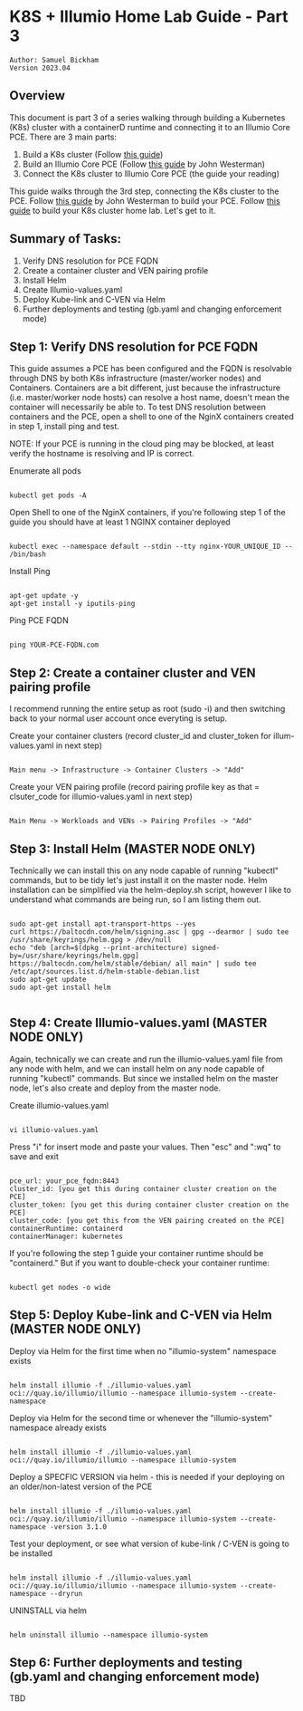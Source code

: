 
# K8S + Illumio Home Lab Guide - Part 3

```
Author: Samuel Bickham
Version 2023.04

```

## Overview

This document is part 3 of a series walking through building a Kubernetes (K8s) cluster with a containerD runtime and connecting it to an Illumio Core PCE. There are 3 main parts:
1. Build a K8s cluster (Follow <a href="https://github.com/samuelbickham/K8s-lab/blob/main/README.md">this guide</a>)
2. Build an Illumio Core PCE (Follow <a href="https://github.com/johnwesterman/illumio_core/blob/cliffnotes_2022.08/README.md">this guide</a> by John Westerman)
3. Connect the K8s cluster to Illumio Core PCE  (the guide your reading)

This guide walks through the 3rd step, connecting the K8s cluster to the PCE. Follow <a href="https://github.com/johnwesterman/illumio_core/blob/cliffnotes_2022.08/README.md">this guide</a> by John Westerman to build your PCE. Follow <a href="https://github.com/samuelbickham/K8s-lab/blob/main/README.md">this guide</a> to build your K8s cluster home lab. Let's get to it. 


## Summary of Tasks:

1. Verify DNS resolution for PCE FQDN
2. Create a container cluster and VEN pairing profile 
3. Install Helm
4. Create Illumio-values.yaml
5. Deploy Kube-link and C-VEN via Helm
6. Further deployments and testing (gb.yaml and changing enforcement mode)



## Step 1: Verify DNS resolution for PCE FQDN

This guide assumes a PCE has been configured and the FQDN is resolvable through DNS by both K8s infrastructure (master/worker nodes) and Containers. Containers are a bit different, just because the infrastructure (i.e. master/worker node hosts) can resolve a host name, doesn't mean the container will necessarily be able to. To test DNS resolution between containers and the PCE, open a shell to one of the NginX containers created in step 1, install ping and test.  

NOTE: If your PCE is running in the cloud ping may be blocked, at least verify the hostname is resolving and IP is correct. 

Enumerate all pods
```

kubectl get pods -A

```

Open Shell to one of the NginX containers, if you're following step 1 of the guide you should have at least 1 NGINX container deployed
```

kubectl exec --namespace default --stdin --tty nginx-YOUR_UNIQUE_ID -- /bin/bash

```

Install Ping
```

apt-get update -y
apt-get install -y iputils-ping

```

Ping PCE FQDN
```

ping YOUR-PCE-FQDN.com

```



## Step 2: Create a container cluster and VEN pairing profile 

I recommend running the entire setup as root (sudo -i) and then switching back to your normal user account once everyting is setup. 

Create your container clusters (record cluster_id and cluster_token for illum-values.yaml in next step)
```

Main menu -> Infrastructure -> Container Clusters -> "Add"

```

Create your VEN pairing profile (record pairing profile key as that = clsuter_code for illumio-values.yaml in next step)
```

Main Menu -> Workloads and VENs -> Pairing Profiles -> "Add"

```




## Step 3: Install Helm (MASTER NODE ONLY)

Technically we can install this on any node capable of running "kubectl" commands, but to be tidy let's just install it on the master node.
Helm installation can be simplified via the helm-deploy.sh script, however I like to understand what commands are being run, so I am listing them out. 
```

sudo apt-get install apt-transport-https --yes
curl https://baltocdn.com/helm/signing.asc | gpg --dearmor | sudo tee /usr/share/keyrings/helm.gpg > /dev/null
echo "deb [arch=$(dpkg --print-architecture) signed-by=/usr/share/keyrings/helm.gpg] https://baltocdn.com/helm/stable/debian/ all main" | sudo tee /etc/apt/sources.list.d/helm-stable-debian.list
sudo apt-get update
sudo apt-get install helm


```



## Step 4: Create Illumio-values.yaml (MASTER NODE ONLY)

Again, technically we can create and run the illumio-values.yaml file from any node with helm, and we can install helm on any node capable of running "kubectl" commands. But since we installed helm on the master node, let's also create and deploy from the master node. 


Create illumio-values.yaml
```

vi illumio-values.yaml

```

Press "i" for insert mode and paste your values. Then "esc" and ":wq" to save and exit
```

pce_url: your_pce_fqdn:8443
cluster_id: [you get this during container cluster creation on the PCE]
cluster_token: [you get this during container cluster creation on the PCE]
cluster_code: [you get this from the VEN pairing created on the PCE]
containerRuntime: containerd 
containerManager: kubernetes

```

If you're following the step 1 guide your container runtime should be "containerd." But if you want to double-check your container runtime:
```

kubectl get nodes -o wide

```



## Step 5: Deploy Kube-link and C-VEN via Helm (MASTER NODE ONLY)


Deploy via Helm for the first time when no "illumio-system" namespace exists

```

helm install illumio -f ./illumio-values.yaml oci://quay.io/illumio/illumio --namespace illumio-system --create-namespace 

```

Deploy via Helm for the second time or whenever the "illumio-system" namespace already exists

```

helm install illumio -f ./illumio-values.yaml oci://quay.io/illumio/illumio --namespace illumio-system 

```

Deploy a SPECFIC VERSION via helm - this is needed if your deploying on an older/non-latest version of the PCE

```

helm install illumio -f ./illumio-values.yaml oci://quay.io/illumio/illumio --namespace illumio-system --create-namespace -version 3.1.0

```


Test your deployment, or see what version of kube-link / C-VEN is going to be installed

```

helm install illumio -f ./illumio-values.yaml oci://quay.io/illumio/illumio --namespace illumio-system --create-namespace --dryrun

```

UNINSTALL via helm

```

helm uninstall illumio --namespace illumio-system 

```





## Step 6: Further deployments and testing (gb.yaml and changing enforcement mode)

TBD

